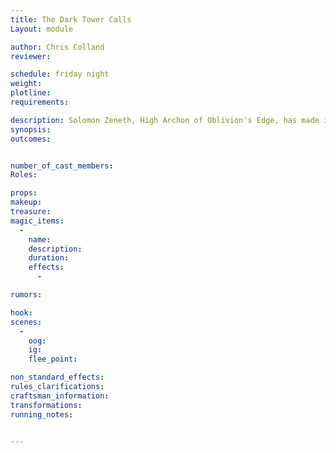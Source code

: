 ```yaml
---
title: The Dark Tower Calls
Layout: module

author: Chris Colland
reviewer: 

schedule: friday night
weight: 
plotline: 
requirements: 

description: Solomon Zeneth, High Archon of Oblivion's Edge, has made it out of Moutesque and to Cryptinith with his life. Solomon will tell the adventurers about Moutesque over the last few years and ask for Aid in reclaiming the City from the Undead and slay Demitri Revendreth, a Master Vampire in Valdricks forces
synopsis:   
outcomes: 


number_of_cast_members: 
Roles: 

props: 
makeup: 
treasure: 
magic_items:
  - 
    name: 
    description:  
    duration: 
    effects: 
      - 

rumors: 

hook: 
scenes: 
  - 
    oog: 
    ig: 
    flee_point: 

non_standard_effects: 
rules_clarifications: 
craftsman_information: 
transformations: 
running_notes: 


---
```

